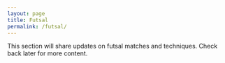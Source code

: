 ```yaml
---
layout: page
title: Futsal
permalink: /futsal/
---
```


This section will share updates on futsal matches and techniques. Check back later for more content.
